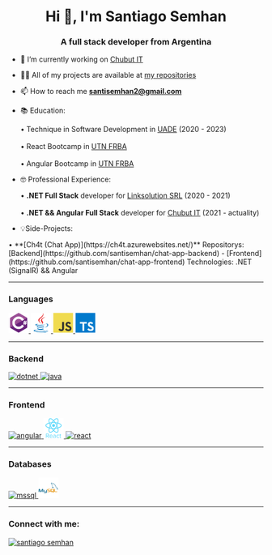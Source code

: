 <h1 align="center">Hi 👋, I'm Santiago Semhan</h1>
<h3 align="center">A full stack developer from Argentina</h3>

- 🔭 I’m currently working on [Chubut IT](https://www.chubut.it/)

- 👨‍💻 All of my projects are available at [my repositories](https://github.com/santisemhan?tab=repositories)

- 📫 How to reach me **santisemhan2@gmail.com**

- 📚 Education:
        <p align="left">  • Technique in Software Development in [UADE](https://www.uade.edu.ar/) (2020 - 2023)  <br/> 
                <br/> • React Bootcamp in [UTN FRBA](https://www.frba.utn.edu.ar/) <br/>               
                • Angular Bootcamp in [UTN FRBA](https://www.frba.utn.edu.ar/) <br/></p>
        
- 🤓 Professional Experience:
               <p align="left">      • **.NET Full Stack** developer for [Linksolution SRL](https://www.linksolution.com.ar/) (2020 - 2021)  <br/>        
                        • **.NET && Angular Full Stack** developer for [Chubut IT](https://www.chubut.it/) (2021 - actuality) <br/> </p>
                
- 💡Side-Projects:
<p align="left">      • **[Ch4t (Chat App)](https://ch4t.azurewebsites.net/)** 
                          Repositorys: [Backend](https://github.com/santisemhan/chat-app-backend) - [Frontend](https://github.com/santisemhan/chat-app-frontend)
                          Technologies: .NET (SignalR) && Angular <br/></p>
                        
<hr/>
<h3 align="left">Languages</h3>
<p align="left"> 
  <a href="https://www.w3schools.com/cs/" target="_blank" rel="noreferrer"> <img src="https://raw.githubusercontent.com/devicons/devicon/master/icons/csharp/csharp-original.svg" alt="csharp" width="40" height="40"/> </a>
    <a href="https://www.java.com" target="_blank" rel="noreferrer"> <img src="https://raw.githubusercontent.com/devicons/devicon/master/icons/java/java-original.svg" alt="java" width="40" height="40" /> </a>
    <a href="https://developer.mozilla.org/en-US/docs/Web/JavaScript" target="_blank" rel="noreferrer">
        <img src="https://raw.githubusercontent.com/devicons/devicon/master/icons/javascript/javascript-original.svg" alt="javascript" width="40" height="40" />
    </a>    
    <a href="https://www.typescriptlang.org/" target="_blank" rel="noreferrer"> <img src="https://raw.githubusercontent.com/devicons/devicon/master/icons/typescript/typescript-original.svg" alt="typescript" width="40" height="40" /> </a>
</p>
<hr/>
<h3 align="left">Backend</h3>
<p align="left">
    <a href="https://dotnet.microsoft.com/" target="_blank" rel="noreferrer"> <img src="https://upload.wikimedia.org/wikipedia/commons/thumb/e/ee/.NET_Core_Logo.svg/2048px-.NET_Core_Logo.svg.png" alt="dotnet" width="40" height="40" /> </a>    
    <a href="https://spring.io/" target="_blank" rel="noreferrer"> <img src="https://cdn.freebiesupply.com/logos/large/2x/spring-3-logo-png-transparent.png" alt="java" width="40" height="40" /> </a>
</p>
<hr/>
<h3 align="left">Frontend</h3>
<p align="left">   
  <a href="https://angular.io" target="_blank" rel="noreferrer"> <img src="https://angular.io/assets/images/logos/angular/angular.svg" alt="angular" width="40" height="40" /> </a>
   <a href="https://reactjs.org/" target="_blank" rel="noreferrer"> <img src="https://raw.githubusercontent.com/devicons/devicon/master/icons/react/react-original-wordmark.svg" alt="react" width="40" height="40" /> </a>
  <a href="https://dotnet.microsoft.com/en-us/apps/aspnet/web-apps/blazor" target="_blank" rel="noreferrer"> <img src="https://upload.wikimedia.org/wikipedia/commons/thumb/d/d0/Blazor.png/800px-Blazor.png" alt="react" width="40" height="40" /> </a>
</p>
<hr/>
<h3 align="left">Databases</h3>
<p align="left">   
          <a href="https://www.microsoft.com/en-us/sql-server" target="_blank" rel="noreferrer"> <img src="https://www.svgrepo.com/show/303229/microsoft-sql-server-logo.svg" alt="mssql" width="40" height="40" /> </a>
    <a href="https://www.mysql.com/" target="_blank" rel="noreferrer"> <img src="https://raw.githubusercontent.com/devicons/devicon/master/icons/mysql/mysql-original-wordmark.svg" alt="mysql" width="40" height="40" /> </a>
</p>
<hr/>
<h3 align="left">Connect with me:</h3>
<p align="left">
    <a href="https://www.linkedin.com/in/santiago-semhan-5469991b0/" target="blank">
        <img align="center" src="https://raw.githubusercontent.com/rahuldkjain/github-profile-readme-generator/master/src/images/icons/Social/linked-in-alt.svg" alt="santiago semhan" height="30" width="40" />
    </a>
</p>

